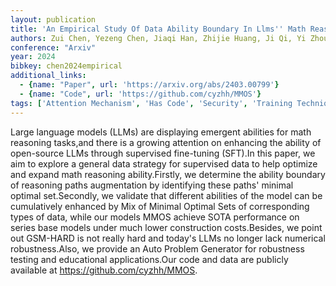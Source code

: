 ```yaml
---
layout: publication
title: 'An Empirical Study Of Data Ability Boundary In Llms'' Math Reasoning'
authors: Zui Chen, Yezeng Chen, Jiaqi Han, Zhijie Huang, Ji Qi, Yi Zhou
conference: "Arxiv"
year: 2024
bibkey: chen2024empirical
additional_links:
  - {name: "Paper", url: 'https://arxiv.org/abs/2403.00799'}
  - {name: "Code", url: 'https://github.com/cyzhh/MMOS'}
tags: ['Attention Mechanism', 'Has Code', 'Security', 'Training Techniques', 'Applications', 'Model Architecture', 'Fine-Tuning', 'Pretraining Methods']
---
```

Large language models (LLMs) are displaying emergent abilities for math
reasoning tasks,and there is a growing attention on enhancing the ability of
open-source LLMs through supervised fine-tuning (SFT).In this paper, we aim to
explore a general data strategy for supervised data to help optimize and expand
math reasoning ability.Firstly, we determine the ability boundary of reasoning
paths augmentation by identifying these paths' minimal optimal set.Secondly, we
validate that different abilities of the model can be cumulatively enhanced by
Mix of Minimal Optimal Sets of corresponding types of data, while our models
MMOS achieve SOTA performance on series base models under much lower
construction costs.Besides, we point out GSM-HARD is not really hard and
today's LLMs no longer lack numerical robustness.Also, we provide an Auto
Problem Generator for robustness testing and educational applications.Our code
and data are publicly available at https://github.com/cyzhh/MMOS.
